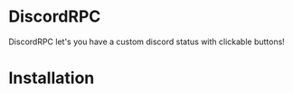 # DiscordRPC
DiscordRPC let's you have a custom discord status with clickable buttons!

# Installation
